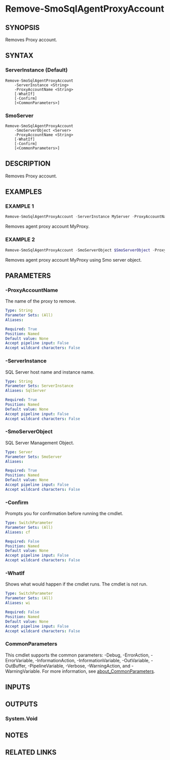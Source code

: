 ﻿---
external help file: SQLServerAgentTools-help.xml
Module Name: SQLServerAgentTools
online version:
schema: 2.0.0
---

# Remove-SmoSqlAgentProxyAccount

## SYNOPSIS
Removes Proxy account.

## SYNTAX

### ServerInstance (Default)
```
Remove-SmoSqlAgentProxyAccount
	-ServerInstance <String>
	-ProxyAccountName <String>
	[-WhatIf]
	[-Confirm]
	[<CommonParameters>]
```

### SmoServer
```
Remove-SmoSqlAgentProxyAccount
	-SmoServerObject <Server>
	-ProxyAccountName <String>
	[-WhatIf]
	[-Confirm]
	[<CommonParameters>]
```

## DESCRIPTION
Removes Proxy account.

## EXAMPLES

### EXAMPLE 1
```powershell
Remove-SmoSqlAgentProxyAccount -ServerInstance MyServer -ProxyAccountName MyProxy
```

Removes agent proxy account MyProxy.

### EXAMPLE 2
```powershell
Remove-SmoSqlAgentProxyAccount -SmoServerObject $SmoServerObject -ProxyAccountName MyProxy
```

Removes agent proxy account MyProxy using Smo server object.

## PARAMETERS

### -ProxyAccountName
The name of the proxy to remove.

```yaml
Type: String
Parameter Sets: (All)
Aliases:

Required: True
Position: Named
Default value: None
Accept pipeline input: False
Accept wildcard characters: False
```

### -ServerInstance
SQL Server host name and instance name.

```yaml
Type: String
Parameter Sets: ServerInstance
Aliases: SqlServer

Required: True
Position: Named
Default value: None
Accept pipeline input: False
Accept wildcard characters: False
```

### -SmoServerObject
SQL Server Management Object.

```yaml
Type: Server
Parameter Sets: SmoServer
Aliases:

Required: True
Position: Named
Default value: None
Accept pipeline input: False
Accept wildcard characters: False
```

### -Confirm
Prompts you for confirmation before running the cmdlet.

```yaml
Type: SwitchParameter
Parameter Sets: (All)
Aliases: cf

Required: False
Position: Named
Default value: None
Accept pipeline input: False
Accept wildcard characters: False
```

### -WhatIf
Shows what would happen if the cmdlet runs.
The cmdlet is not run.

```yaml
Type: SwitchParameter
Parameter Sets: (All)
Aliases: wi

Required: False
Position: Named
Default value: None
Accept pipeline input: False
Accept wildcard characters: False
```

### CommonParameters
This cmdlet supports the common parameters: -Debug, -ErrorAction, -ErrorVariable, -InformationAction, -InformationVariable, -OutVariable, -OutBuffer, -PipelineVariable, -Verbose, -WarningAction, and -WarningVariable. For more information, see [about_CommonParameters](http://go.microsoft.com/fwlink/?LinkID=113216).

## INPUTS

## OUTPUTS

### System.Void

## NOTES

## RELATED LINKS
